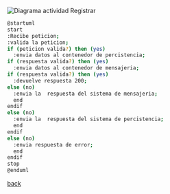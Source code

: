 ![Diagrama actividad Registrar](http://www.plantuml.com/plantuml/png/dP6nJWCn44HxVyMKbowYl1Ja6_Y3nPw8HJxxvDqxYR_78K8O6Y25fV5e_CRQFPjByst9uKE4-ObHducLhb5hEOLvbwn9a6KmzOBfyuPRuF40Vs71z4Ox161csLMGnAj1Cc8jpi9K6zALtw9QDwBA3TTewqPpkOkti9YyilsPbhXlp3lnbNmu7a-1sOYfrA4o2uPKOePTlxx8psA09OL-zF9lpZYGNqaZ1MojjkzFpEiQpbttnRu3)

```bash
@startuml
start
:Recibe peticion;
:valida la peticion;
if (peticion valida?) then (yes)
  :envia datos al contenedor de percistencia;
if (respuesta valida?) then (yes)
  :envia datos al contenedor de mensajeria;
if (respuesta valida?) then (yes)
  :devuelve respuesta 200;
else (no)
  :envia la  respuesta del sistema de mensajeria;
  end
endif
else (no)
  :envia la  respuesta del sistema de percistencia;
  end
endif
else (no)
  :envia respuesta de error;
  end
endif
stop
@enduml
```

[back](../../../../Diagramas.md)